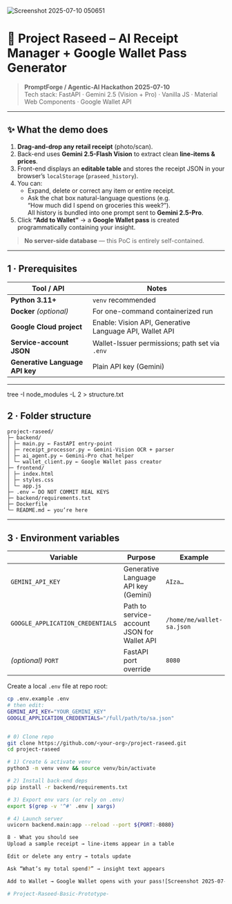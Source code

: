 ![Screenshot 2025-07-10 050651](https://github.com/user-attachments/assets/38887133-71d8-4f8f-9658-9054815eecaf)
# 🧾 Project Raseed – AI Receipt Manager + Google Wallet Pass Generator

> **PromptForge / Agentic-AI Hackathon 2025-07-10**  
> Tech stack: FastAPI · Gemini 2.5 (Vision + Pro) · Vanilla JS · Material Web Components · Google Wallet API

---

## ✨ What the demo does

1. **Drag-and-drop any retail receipt** (photo/scan).  
2. Back-end uses **Gemini 2.5-Flash Vision** to extract clean **line-items & prices**.  
3. Front-end displays an **editable table** and stores the receipt JSON in your browser’s `localStorage` (`praseed_history`).  
4. You can:
   - Expand, delete or correct any item or entire receipt.
   - Ask the chat box natural-language questions (e.g.  
     “How much did I spend on groceries this week?”).  
     All history is bundled into one prompt sent to **Gemini 2.5-Pro**.
5. Click **“Add to Wallet”** → a **Google Wallet pass** is created programmatically containing your insight.

> **No server-side database** — this PoC is entirely self-contained.

---

## 1 · Prerequisites

| Tool / API                        | Notes                                                 |
|-----------------------------------|-------------------------------------------------------|
| **Python 3.11+**                  | `venv` recommended                                     |
| **Docker** *(optional)*           | For one-command containerized run                     |
| **Google Cloud project**          | Enable: Vision API, Generative Language API, Wallet API |
| **Service-account JSON**          | Wallet-Issuer permissions; path set via `.env`         |
| **Generative Language API key**   | Plain API key (Gemini)                                 |

---
tree -I node_modules -L 2 > structure.txt

## 2 · Folder structure
```
project-raseed/
├─ backend/
│ ├─ main.py ← FastAPI entry-point
│ ├─ receipt_processor.py ← Gemini-Vision OCR + parser
│ ├─ ai_agent.py ← Gemini-Pro chat helper
│ └─ wallet_client.py ← Google Wallet pass creator
├─ frontend/
│ ├─ index.html
│ ├─ styles.css
│ └─ app.js
├─ .env ← DO NOT COMMIT REAL KEYS
├─ backend/requirements.txt
├─ Dockerfile
└─ README.md ← you’re here
```

---

## 3 · Environment variables

| Variable                           | Purpose                                         | Example                                  |
|------------------------------------|-------------------------------------------------|------------------------------------------|
| `GEMINI_API_KEY`                   | Generative Language API key (Gemini)            | `AIza…`                                  |
| `GOOGLE_APPLICATION_CREDENTIALS`   | Path to service-account JSON for Wallet API     | `/home/me/wallet-sa.json`                |
| *(optional)* `PORT`                | FastAPI port override                           | `8080`                                   |

Create a local `.env` file at repo root:

```bash
cp .env.example .env
# then edit:
GEMINI_API_KEY="YOUR_GEMINI_KEY"
GOOGLE_APPLICATION_CREDENTIALS="/full/path/to/sa.json"


# 0) Clone repo
git clone https://github.com/<your-org>/project-raseed.git
cd project-raseed

# 1) Create & activate venv
python3 -m venv venv && source venv/bin/activate

# 2) Install back-end deps
pip install -r backend/requirements.txt

# 3) Export env vars (or rely on .env)
export $(grep -v '^#' .env | xargs)

# 4) Launch server
uvicorn backend.main:app --reload --port ${PORT:-8080}

8 · What you should see
Upload a sample receipt → line-items appear in a table

Edit or delete any entry → totals update

Ask “What’s my total spend?” → insight text appears

Add to Wallet → Google Wallet opens with your pass![Screenshot 2025-07-10 050651](https://github.com/user-attachments/assets/5387f402-68f0-458d-b715-02be6d071aba)

# Project-Raseed-Basic-Prototype-

